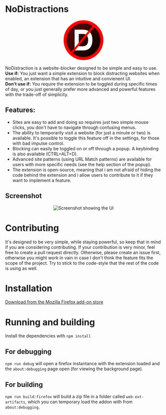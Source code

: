 
# NoDistractions
<p align="center">
  <img width="128" height="128" alt="NoDistractions logo" src="https://github.com/AsciiJakob/NoDistractions/blob/master/src/static/assets/icon-medium.png?raw=true">
</p>
NoDistraction is a website-blocker designed to be simple and easy to use.<br>
<b>Use if:</b> You just want a simple extension to block distracting websites when enabled, an extension that has an intuitive and convienent UI.<br>
<b>Don't use if:</b> You require the extension to be toggled during specific times of day, or you just generally prefer more advanced and powerful features with the trade-off of simplicity.


## Features:
  * Sites are easy to add and doing so requires just two simple mouse clicks, you don't have to navigate through confusing menus.
  * The ability to temporarily visit a website (for just a minute or two) is available. It's possible to toggle this feature off in the settings, for those with bad impulse control.
  * Blocking can easily be toggled on or off through a popup. A keybinding is also available (CTRL+ALT+D).
  * Advanced site patterns (using URL Match patterns) are available for users with more specific needs (see the help section of the popup).
  * The extension is open-source, meaning that i am not afraid of hiding the code behind the extension and i allow users to contribute to it if they want to implement a feature.
## Screenshot
<p align="center">
  <img alt="Screenshot showing the UI" src="https://i.imgur.com/NSa5kGG.png">
</p>

# Contributing
It's designed to be very simple, while staying powerful, so keep that in mind if you are considering contributing.
If your contribution is very minor, feel free to create a pull request directly. Otherwise, please create an issue first, otherwise you might work in vain in case I don't think the feature fits the scope of the project.
Try to stick to the code-style that the rest of the code is using as well.
# Installation
[Download from the Mozilla Firefox add-on store](https://addons.mozilla.org/en-US/firefox/addon/nodistractions-website-blocker/)
# Running and building
Install the dependencies with `npm install`
## For debugging
`npm run debug` will open a firefox instantance with the extension loaded and the `about:debugging` page open (for viewing the background page).
## For building
`npm run build:firefox` will build a zip file in a folder called `web-ext-artifacts`, which you can temporary load the addon with from `about:debugging`.
